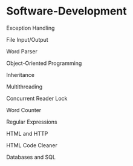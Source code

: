 # Software-Development

Exception Handling 

File Input/Output 

Word Parser 

Object-Oriented Programming 

Inheritance 

Multithreading 

Concurrent Reader Lock 

Word Counter 

Regular Expressions 

HTML and HTTP 

HTML Code Cleaner 

Databases and SQL 
